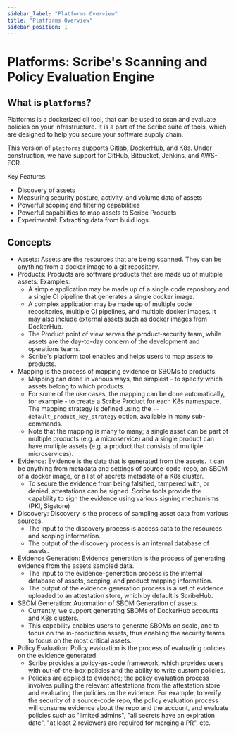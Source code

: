 ```yaml
---
sidebar_label: "Platforms Overview"
title: "Platforms Overview"
sidebar_position: 1
---
```


# Platforms: Scribe's Scanning and Policy Evaluation Engine

## What is `platforms`?
Platforms is a dockerized cli tool, that can be used to scan and evaluate policies on your infrastructure. It is a part of the Scribe suite of tools, which are designed to help you secure your software supply chain.

This version of `platforms` supports Gitlab, DockerHub, and K8s. Under construction, we have support for GitHub, Bitbucket, Jenkins, and AWS-ECR.

Key Features:
* Discovery of assets
* Measuring security posture, activity, and volume data of assets
* Powerful scoping and filtering capabilities
* Powerful capabilities to map assets to Scribe Products
* Experimental: Extracting data from build logs.

## Concepts
* Assets: Assets are the resources that are being scanned. They can be anything from a docker image to a git repository.
* Products: Products are software products that are made up of multiple assets. Examples:
    * A simple application may be made up of a single code repository and a single CI pipeline that generates a single docker image.
    * A complex application may be made up of multiple code repositories, multiple CI pipelines, and multiple docker images. It may also include external assets such as docker images from DockerHub.
    * The Product point of view serves the product-security team, while assets are the day-to-day concern of the development and operations teams.
    * Scribe's platform tool enables and helps users to map assets to products.
* Mapping is the process of mapping evidence or SBOMs to products.
    * Mapping can done in various ways, the simplest - to specify which assets belong to which products.
    * For some of the use cases, the mapping can be done automatically, for example - to create a Scribe Product for each K8s namespace. The mapping strategy is defined using the `--default_product_key_strategy` option, available in many sub-commands.
    * Note that the mapping is many to many; a single asset can be part of multiple products (e.g. a microservice) and a single product can have multiple assets (e.g. a product that consists of multiple microservices).
* Evidence: Evidence is the data that is generated from the assets. It can be anything from metadata and settings of source-code-repo, an SBOM of a docker image, or a list of secrets metadata of a K8s cluster.
    * To secure the evidence from being falsified, tampered with, or denied, attestations can be signed. Scribe tools provide the capability to sign the evidence using various signing mechanisms (PKI, Sigstore)
* Discovery: Discovery is the process of sampling asset data from various sources.
    * The input to the discovery process is access data to the resources and scoping information.
    * The output of the discovery process is an internal database of assets.
* Evidence Generation: Evidence generation is the process of generating evidence from the assets sampled data. 
    * The input to the evidence-generation process is the internal database of assets, scoping, and product mapping information.
    * The output of the evidence generation process is a set of evidence uploaded to an attestation store, which by default is ScribeHub.
* SBOM Generation: Automation of SBOM Generation of assets.
    * Currently, we support generating SBOMs of DockerHub accounts and K8s clusters.
    * This capability enables users to generate SBOMs on scale, and to focus on the in-production assets, thus enabling the security teams to focus on the most critical assets.
* Policy Evaluation: Policy evaluation is the process of evaluating policies on the evidence generated.
    * Scribe provides a policy-as-code framework, which provides users with out-of-the-box policies and the ability to write custom policies.
    * Policies are applied to evidence; the policy evaluation process involves pulling the relevant attestations from the attestation store and evaluating the policies on the evidence. For example, to verify the security of a source-code repo, the policy evaluation process will consume evidence about the repo and the account, and evaluate policies such as "limited admins", "all secrets have an expiration date", "at least 2 reviewers are required for merging a PR", etc.
